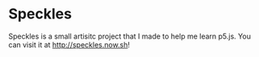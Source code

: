 # Speckles

Speckles is a small artisitc project that I made to help me learn p5.js. You can visit it at http://speckles.now.sh!

